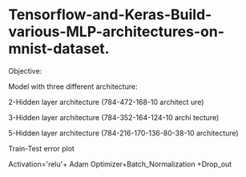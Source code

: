 # Tensorflow-and-Keras-Build-various-MLP-architectures-on-mnist-dataset.



Objective:

Model with three different architecture:

2-Hidden layer architecture (784-472-168-10 architect ure)

3-Hidden layer architecture (784-352-164-124-10 archi tecture)

5-Hidden layer architecture (784-216-170-136-80-38-10 architecture)

Train-Test error plot

Activation='relu'+ Adam Optimizer+Batch_Normalization +Drop_out
